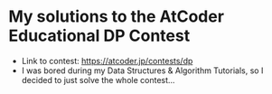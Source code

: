 # My solutions to the AtCoder Educational DP Contest
- Link to contest: https://atcoder.jp/contests/dp
- I was bored during my Data Structures & Algorithm Tutorials, so I decided to just solve the whole contest...

